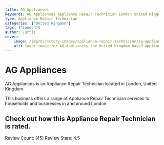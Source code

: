 ```yaml
---
title: AG Appliances
keywords: AG Appliances Appliance Repair Technician London United Kingdom 
type: Appliance Repair Technician 
categories: ["United Kingdom"]
tags: ["London"]
author: Curtis
cover:
    image: /img/directory-images/appliance-repair-technician/ag-appliances.webp
    alt: Cover image for AG Appliances the United Kingdom based Appliance Repair Technician servicing London 
---
```


# AG Appliances
AG Appliances is an Appliance Repair Technician located in London, United Kingdom

This business offers a range of Appliance Repair Technician services to households and businesses in and around London

## Check out how this Appliance Repair Technician is rated.
Review Count: (45)
Review Stars: 4.5
